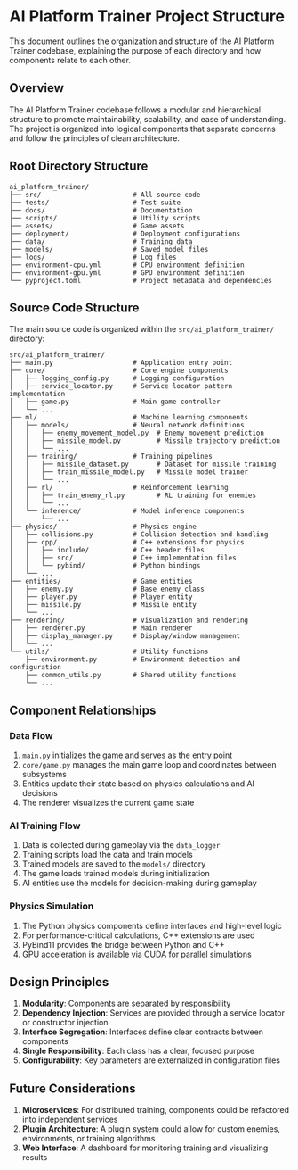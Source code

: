 # AI Platform Trainer Project Structure

This document outlines the organization and structure of the AI Platform Trainer codebase, explaining the purpose of each directory and how components relate to each other.

## Overview

The AI Platform Trainer codebase follows a modular and hierarchical structure to promote maintainability, scalability, and ease of understanding. The project is organized into logical components that separate concerns and follow the principles of clean architecture.

## Root Directory Structure

```
ai_platform_trainer/
├── src/                       # All source code
├── tests/                     # Test suite
├── docs/                      # Documentation
├── scripts/                   # Utility scripts
├── assets/                    # Game assets
├── deployment/                # Deployment configurations
├── data/                      # Training data
├── models/                    # Saved model files
├── logs/                      # Log files
├── environment-cpu.yml        # CPU environment definition
├── environment-gpu.yml        # GPU environment definition
└── pyproject.toml             # Project metadata and dependencies
```

## Source Code Structure

The main source code is organized within the `src/ai_platform_trainer/` directory:

```
src/ai_platform_trainer/
├── main.py                    # Application entry point
├── core/                      # Core engine components
│   ├── logging_config.py      # Logging configuration
│   ├── service_locator.py     # Service locator pattern implementation
│   ├── game.py                # Main game controller
│   └── ...
├── ml/                        # Machine learning components
│   ├── models/                # Neural network definitions
│   │   ├── enemy_movement_model.py  # Enemy movement prediction
│   │   ├── missile_model.py         # Missile trajectory prediction
│   │   └── ...
│   ├── training/              # Training pipelines
│   │   ├── missile_dataset.py       # Dataset for missile training
│   │   ├── train_missile_model.py   # Missile model trainer
│   │   └── ...
│   ├── rl/                    # Reinforcement learning
│   │   ├── train_enemy_rl.py        # RL training for enemies
│   │   └── ...
│   └── inference/             # Model inference components
│       └── ...
├── physics/                   # Physics engine
│   ├── collisions.py          # Collision detection and handling
│   ├── cpp/                   # C++ extensions for physics
│   │   ├── include/           # C++ header files
│   │   ├── src/               # C++ implementation files
│   │   └── pybind/            # Python bindings
│   └── ...
├── entities/                  # Game entities
│   ├── enemy.py               # Base enemy class
│   ├── player.py              # Player entity
│   ├── missile.py             # Missile entity
│   └── ...
├── rendering/                 # Visualization and rendering
│   ├── renderer.py            # Main renderer
│   ├── display_manager.py     # Display/window management
│   └── ...
└── utils/                     # Utility functions
    ├── environment.py         # Environment detection and configuration
    ├── common_utils.py        # Shared utility functions
    └── ...
```

## Component Relationships

### Data Flow

1. `main.py` initializes the game and serves as the entry point
2. `core/game.py` manages the main game loop and coordinates between subsystems
3. Entities update their state based on physics calculations and AI decisions
4. The renderer visualizes the current game state

### AI Training Flow

1. Data is collected during gameplay via the `data_logger`
2. Training scripts load the data and train models
3. Trained models are saved to the `models/` directory
4. The game loads trained models during initialization
5. AI entities use the models for decision-making during gameplay

### Physics Simulation

1. The Python physics components define interfaces and high-level logic
2. For performance-critical calculations, C++ extensions are used
3. PyBind11 provides the bridge between Python and C++
4. GPU acceleration is available via CUDA for parallel simulations

## Design Principles

1. **Modularity**: Components are separated by responsibility
2. **Dependency Injection**: Services are provided through a service locator or constructor injection
3. **Interface Segregation**: Interfaces define clear contracts between components
4. **Single Responsibility**: Each class has a clear, focused purpose
5. **Configurability**: Key parameters are externalized in configuration files

## Future Considerations

1. **Microservices**: For distributed training, components could be refactored into independent services
2. **Plugin Architecture**: A plugin system could allow for custom enemies, environments, or training algorithms
3. **Web Interface**: A dashboard for monitoring training and visualizing results

